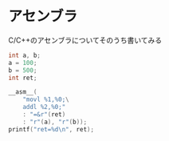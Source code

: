 # アセンブラ

C/C++のアセンブラについてそのうち書いてみる

```cpp
int a, b;
a = 100;
b = 500;
int ret;

__asm__(
    "movl %1,%0;\
    addl %2,%0;"
    : "=&r"(ret)
    : "r"(a), "r"(b));
printf("ret=%d\n", ret);
```
